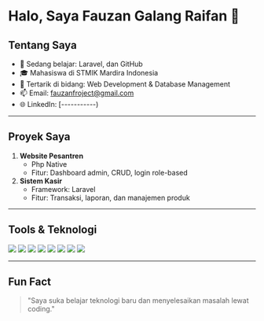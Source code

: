 # Halo, Saya Fauzan Galang Raifan 👋
## Tentang Saya
- 🌱 Sedang belajar: Laravel, dan GitHub
- 🎓 Mahasiswa di STMIK Mardira Indonesia
- 💼 Tertarik di bidang: Web Development & Database Management
- 📫 Email: fauzanfroject@gmail.com
- 🌐 LinkedIn: [-----------)

---

## Proyek Saya
1. **Website Pesantren**
   - Php Native
   - Fitur: Dashboard admin, CRUD, login role-based
2. **Sistem Kasir**
   - Framework: Laravel
   - Fitur: Transaksi, laporan, dan manajemen produk

---

## Tools & Teknologi

<p>
  <img src="https://img.shields.io/badge/PHP-777BB4?style=for-the-badge&logo=php&logoColor=white" />
  <img src="https://img.shields.io/badge/Laravel-FF2D20?style=for-the-badge&logo=laravel&logoColor=white" />
  <img src="https://img.shields.io/badge/MySQL-4479A1?style=for-the-badge&logo=mysql&logoColor=white" />
  <img src="https://img.shields.io/badge/HTML5-E34F26?style=for-the-badge&logo=html5&logoColor=white" />
  <img src="https://img.shields.io/badge/CSS3-1572B6?style=for-the-badge&logo=css3&logoColor=white" />
  <img src="https://img.shields.io/badge/JavaScript-F7DF1E?style=for-the-badge&logo=javascript&logoColor=black" />
  <img src="https://img.shields.io/badge/Git-F05032?style=for-the-badge&logo=git&logoColor=white" />
  <img src="https://img.shields.io/badge/GitHub-181717?style=for-the-badge&logo=github&logoColor=white" />
</p>

---

## Fun Fact
> "Saya suka belajar teknologi baru dan menyelesaikan masalah lewat coding."
